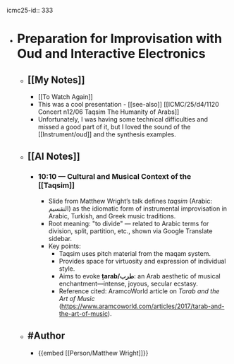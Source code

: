icmc25-id:: 333

- # Preparation for Improvisation with Oud and Interactive Electronics
	- ## [[My Notes]]
		- [[To Watch Again]]
		- This was a cool presentation - [[see-also]] [[ICMC/25/d4/1120 Concert n12/06 Taqsim The Humanity of Arabs]]
		- Unfortunately, I was having some technical difficulties and missed a good part of it, but I loved the sound of the [[Instrument/oud]] and the synthesis examples.
	- ## [[AI Notes]]
		- ### 10:10 — Cultural and Musical Context of the [[Taqsim]]
			- Slide from Matthew Wright’s talk defines *taqsim* (Arabic: التقسيم) as the idiomatic form of instrumental improvisation in Arabic, Turkish, and Greek music traditions.
			- Root meaning: "to divide" — related to Arabic terms for division, split, partition, etc., shown via Google Translate sidebar.
			- Key points:
				- Taqsim uses pitch material from the maqam system.
				- Provides space for virtuosity and expression of individual style.
				- Aims to evoke **ṭarab/طرب**: an Arab aesthetic of musical enchantment—intense, joyous, secular ecstasy.
				- Reference cited: AramcoWorld article on *Tarab and the Art of Music* (https://www.aramcoworld.com/articles/2017/tarab-and-the-art-of-music).
	- ## #Author
		- {{embed [[Person/Matthew Wright]]}}
